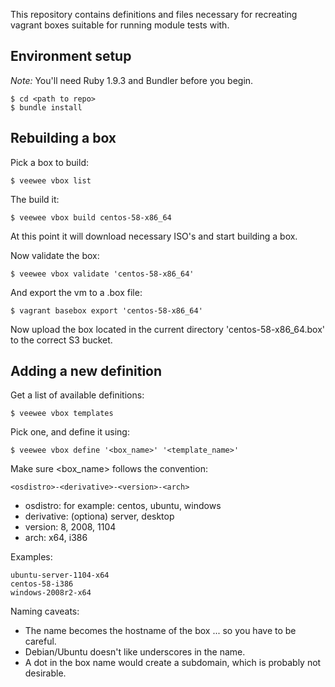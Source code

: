 This repository contains definitions and files necessary for recreating vagrant boxes suitable for running module tests with.

## Environment setup

*Note:* You'll need Ruby 1.9.3 and Bundler before you begin.

    $ cd <path to repo>
    $ bundle install

## Rebuilding a box

Pick a box to build:

    $ veewee vbox list

The build it:

    $ veewee vbox build centos-58-x86_64

At this point it will download necessary ISO's and start building a box.

Now validate the box:

    $ veewee vbox validate 'centos-58-x86_64'

And export the vm to a .box file:

    $ vagrant basebox export 'centos-58-x86_64'

Now upload the box located in the current directory 'centos-58-x86_64.box' to the correct S3 bucket.

## Adding a new definition

Get a list of available definitions:

    $ veewee vbox templates

Pick one, and define it using:

    $ veewee vbox define '<box_name>' '<template_name>'

Make sure <box_name> follows the convention:

    <osdistro>-<derivative>-<version>-<arch>

* osdistro: for example: centos, ubuntu, windows
* derivative: (optiona) server, desktop
* version: 8, 2008, 1104
* arch: x64, i386

Examples:

    ubuntu-server-1104-x64
    centos-58-i386
    windows-2008r2-x64

Naming caveats:

* The name becomes the hostname of the box ... so you have to be careful.
* Debian/Ubuntu doesn't like underscores in the name.
* A dot in the box name would create a subdomain, which is probably not desirable.

